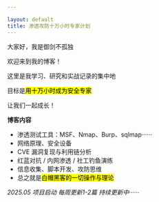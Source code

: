 ```yaml
---

layout: default
title: 渗透攻防十万小时专家计划
---
```


大家好，我是御剑不孤独

欢迎来到我的博客！

这里是我学习、研究和实战记录的集中地

目标是<mark>用十万小时成为安全专家</mark>

让我们一起成长！

**博客内容**

- 渗透测试工具：MSF、Nmap、Burp、sqlmap······
- 网络原理、安全设备
- CVE 漏洞复现与利用链分析
- 红蓝对抗 / 内网渗透 / 社工钓鱼演练
- 信息收集、脚本开发、攻防思维
- 总之就是<mark>白帽黑客的一切操作与理论</mark>




*2025.05 项目启动*
*每周更新1-2篇*
*持续更新中······*


